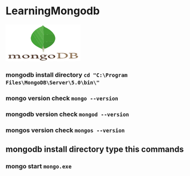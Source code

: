 # LearningMongodb

<code><img src="https://github.com/devicons/devicon/blob/master/icons/mongodb/mongodb-original-wordmark.svg" title="mongodb" alt="mongodb" width="200" height="100"/></code>

### mongodb install directory `cd "C:\Program Files\MongoDB\Server\5.0\bin\" ` 

### mongo version check `mongo --version`

### mongodb version check `mongod --version`

### mongos version check `mongos --version`

## mongodb install directory type this commands
### mongo start `mongo.exe`
